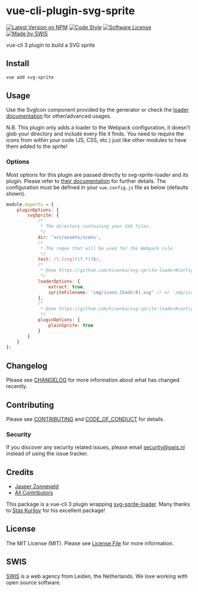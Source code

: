 # vue-cli-plugin-svg-sprite

[![Latest Version on NPM](https://img.shields.io/npm/v/vue-cli-plugin-svg-sprite.svg)](https://www.npmjs.com/package/vue-cli-plugin-svg-sprite)
[![Code Style](https://img.shields.io/badge/code%20style-standard-brightgreen.svg)](http://standardjs.com)
[![Software License](https://img.shields.io/github/license/swisnl/vue-cli-plugin-svg-sprite.svg)](LICENSE.md)
[![Made by SWIS](https://img.shields.io/badge/%F0%9F%9A%80-made%20by%20SWIS-%23D9021B.svg)](https://www.swis.nl)

vue-cli 3 plugin to build a SVG sprite

## Install

```bash
vue add svg-sprite
```

## Usage

Use the SvgIcon component provided by the generator or check the [loader documentation](https://github.com/kisenka/svg-sprite-loader#runtime-configuration) for other/advanced usages.

N.B. This plugin only adds a loader to the Webpack configuration, it doesn't glob your directory and include every file it finds. You need to require the icons from within your code (JS, CSS, etc.) just like other modules to have them added to the sprite!

### Options

Most options for this plugin are passed directly to svg-sprite-loader and its plugin.
Please refer to [their documentation](https://github.com/kisenka/svg-sprite-loader#configuration) for further details.
The configuration must be defined in your `vue.config.js` file as below (defaults shown).

```javascript
module.exports = {
    pluginOptions: {
        svgSprite: {
            /*
             * The directory containing your SVG files.
             */
            dir: 'src/assets/icons',
            /*
             * The reqex that will be used for the Webpack rule.
             */
            test: /\.(svg)(\?.*)?$/,
            /*
             * @see https://github.com/kisenka/svg-sprite-loader#configuration
             */
            loaderOptions: {
                extract: true,
                spriteFilename: 'img/icons.[hash:8].svg' // or 'img/icons.svg' if filenameHashing == false
            },
            /*
             * @see https://github.com/kisenka/svg-sprite-loader#configuration
             */
            pluginOptions: {
                plainSprite: true
            }    
        }    
    }    
};
```

## Changelog

Please see [CHANGELOG](CHANGELOG.md) for more information about what has changed recently.

## Contributing

Please see [CONTRIBUTING](CONTRIBUTING.md) and [CODE_OF_CONDUCT](CODE_OF_CONDUCT.md) for details.

### Security

If you discover any security related issues, please email security@swis.nl instead of using the issue tracker.

## Credits

- [Jasper Zonneveld](https://github.com/JaZo)
- [All Contributors](../../contributors)

This package is a vue-cli 3 plugin wrapping [svg-sprite-loader](https://github.com/kisenka/svg-sprite-loader). Many thanks to [Stas Kurilov](https://github.com/kisenka) for his excellent package!

## License

The MIT License (MIT). Please see [License File](LICENSE.md) for more information.

## SWIS

[SWIS](https://www.swis.nl) is a web agency from Leiden, the Netherlands. We love working with open source software.
